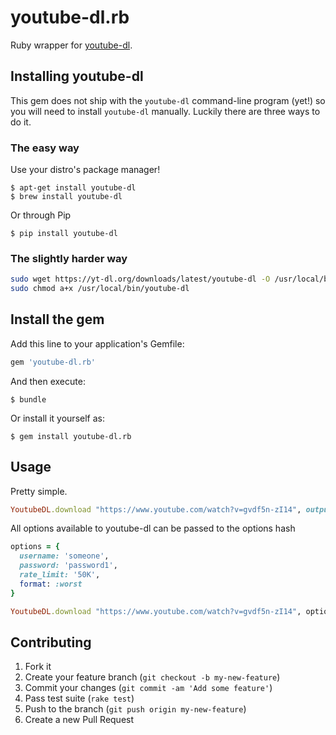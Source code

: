 # youtube-dl.rb

Ruby wrapper for [youtube-dl](http://rg3.github.io/youtube-dl/).

## Installing youtube-dl
This gem does not ship with the `youtube-dl` command-line program (yet!) so you will need to install `youtube-dl` manually.  Luckily there are three ways to do it.

### The easy way
Use your distro's package manager!

    $ apt-get install youtube-dl
    $ brew install youtube-dl

Or through Pip

    $ pip install youtube-dl

### The slightly harder way
```bash
sudo wget https://yt-dl.org/downloads/latest/youtube-dl -O /usr/local/bin/youtube-dl
sudo chmod a+x /usr/local/bin/youtube-dl
```

## Install the gem

Add this line to your application's Gemfile:

```ruby
gem 'youtube-dl.rb'
```

And then execute:

    $ bundle

Or install it yourself as:

    $ gem install youtube-dl.rb

## Usage

Pretty simple.

```ruby
YoutubeDL.download "https://www.youtube.com/watch?v=gvdf5n-zI14", output: 'some_file.mp4'
```

All options available to youtube-dl can be passed to the options hash

```ruby
options = {
  username: 'someone',
  password: 'password1',
  rate_limit: '50K',
  format: :worst
}

YoutubeDL.download "https://www.youtube.com/watch?v=gvdf5n-zI14", options
```

## Contributing

1. Fork it
2. Create your feature branch (`git checkout -b my-new-feature`)
3. Commit your changes (`git commit -am 'Add some feature'`)
4. Pass test suite (`rake test`)
5. Push to the branch (`git push origin my-new-feature`)
6. Create a new Pull Request
